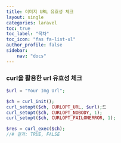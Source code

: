 ```yaml
---
title: 이미지 URL 유효성 체크
layout: single
categories: laravel
toc: true
toc_label: "목차"
toc_icon: "fas fa-list-ul"
author_profile: false
sidebar:
    nav: "docs"
---
```


### curl을 활용한 url 유효성 체크

```php
$url = "Your Img Url";

$ch = curl_init();
curl_setopt($ch, CURLOPT_URL, $url);드
curl_setopt($ch, CURLOPT_NOBODY, 1);
curl_setopt($ch, CURLOPT_FAILONERROR, 1);

$res = curl_exec($ch);
//# 결과: TRUE, FALSE
```